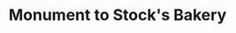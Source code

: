 ---
pid: PT417
title: Monument to Stock's Bakery
location_transcription: Lehigh Ave
zipcode: '18073'
outside_phl: 'Pennsburg PA '
neighborhood: 
age: '10'
age_range: 6-13
instagram: 
image_file_name: PT_417.jpg
proposal_transcription: Stock's Bakery on Lehigh
topic: Food,Philadelphia
topic_summary: 0, 0
type: Sculpture Statue,Obelisk
keywords_other: Stock's, bakery, food
credit: Jared
image_labels: |-
  Bronze statue of bread.
  -poundcake
  -obelisk
twitter: 
facebook: 
permalink: "/monuments/pt417/"
layout: item-page
---